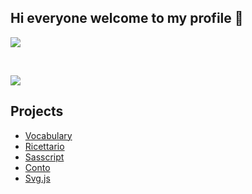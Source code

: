 ## Hi everyone welcome to my profile 👋

![](https://github-readme-stats.vercel.app/api?username=T1xx1&show_icons=true&theme=github_dark)

<br>

![](https://github-readme-stats.vercel.app/api/top-langs/?username=T1xx1&layout=compact&langs_count=6&theme=github_dark)

## Projects
- [Vocabulary](https://github.com/T1xx1/Vocabulary)
- [Ricettario](https://github.com/T1xx1/Ricettario)
- [Sasscript](https://github.com/T1xx1/Sasscript)
- [Conto](https://github.com/T1xx1/Conto)
- [Svg.js](https://github.com/T1xx1/Svg.js)

<link rel="stylesheet" href="style.css">